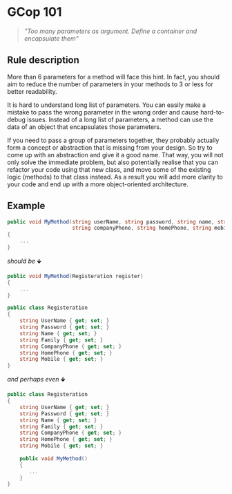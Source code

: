 ﻿# GCop 101

> *"Too many parameters as argument. Define a container and encapsulate them"*

## Rule description

More than 6 parameters for a method will face this hint.
In fact, you should aim to reduce the number of parameters in your methods to 3 or less for better readability.

It is hard to understand long list of parameters. You can easily make a mistake to pass the wrong parameter in the wrong order and cause hard-to-debug issues. Instead of a long list of parameters, a method can use the data of an object that encapsulates those parameters.

If you need to pass a group of parameters together, they probably actually form a concept or abstraction that is missing from your design. So try to come up with an abstraction and give it a good name. That way, you will not only solve the immediate problem, but also potentially realise that you can refactor your code using that new class, and move some of the existing logic (methods) to that class instead. As a result you will add more clarity to your code and end up with a more object-oriented architecture.

## Example

```csharp
public void MyMethod(string userName, string password, string name, string family,
                     string companyPhone, string homePhone, string mobile )
{
    ...
}
```

*should be* 🡻

```csharp
public void MyMethod(Registeration register)
{
    ...
}

public class Registeration
{
    string UserName { get; set; }
    string Password { get; set; }
    string Name { get; set; }
    string Family { get; set; }
    string CompanyPhone { get; set; }
    string HomePhone { get; set; }
    string Mobile { get; set; }   
}
```

*and perhaps even*  🡻

```csharp
public class Registeration
{
    string UserName { get; set; }
    string Password { get; set; }
    string Name { get; set; }
    string Family { get; set; }
    string CompanyPhone { get; set; }
    string HomePhone { get; set; }
    string Mobile { get; set; }   
    
    public void MyMethod()
    {
       ...
    }
}
```